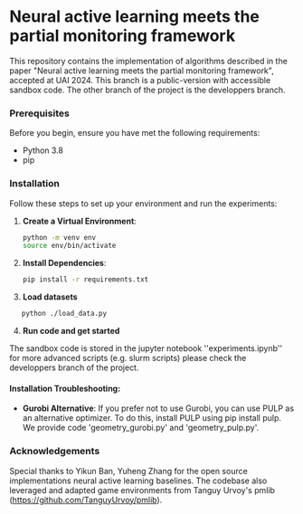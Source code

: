 # Neural active learning meets the partial monitoring framework

This repository contains the implementation of algorithms described in the paper "Neural active learning meets the partial monitoring framework", accepted at UAI 2024. This branch is a public-version with accessible sandbox code. The other branch of the project is the developpers branch.

### Prerequisites

Before you begin, ensure you have met the following requirements:

- Python 3.8
- pip

### Installation

Follow these steps to set up your environment and run the experiments:

1. **Create a Virtual Environment**:
   ```bash
   python -m venv env
   source env/bin/activate  

2. **Install Dependencies**:

   ```bash 
   pip install -r requirements.txt
   ```

3. **Load datasets**

```bash 
   python ./load_data.py
```

4. **Run code and get started**

The sandbox code is stored in the jupyter notebook ''experiments.ipynb'' for more advanced scripts (e.g. slurm scripts) please check the developpers branch of the project.


#### Installation Troubleshooting:

- **Gurobi Alternative**: If you prefer not to use Gurobi, you can use PULP as an alternative optimizer. To do this, install PULP using pip install pulp. We provide code 'geometry_gurobi.py' and 'geometry_pulp.py'.


### Acknowledgements

Special thanks to Yikun Ban, Yuheng Zhang for the open source implementations neural active learning baselines. 
The codebase also leveraged and adapted game environments from Tanguy Urvoy's pmlib (https://github.com/TanguyUrvoy/pmlib).


